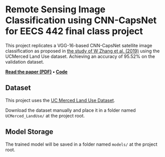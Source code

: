 ﻿# Remote Sensing Image Classification using CNN-CapsNet for EECS 442 final class project

This project replicates a VGG-16-based CNN-CapsNet satellite image classification as proposed in [the study of W Zhang et al. (2019)](https://www.mdpi.com/2072-4292/11/5/494) using the UCMerced Land Use dataset. Achieving an accuracy of 95.52% on the validation dataset.

**[Read the paper (PDF)](./report.pdf) • [Code](./train.py)**

## Dataset
This project uses the [UC Merced Land Use Dataset](https://www.kaggle.com/datasets/abdulhasibuddin/uc-merced-land-use-dataset).

Download the dataset manually and place it in a folder named `UCMerced_LandUse/` at the project root.

## Model Storage
The trained model will be saved in a folder named `models/` at the project root.
